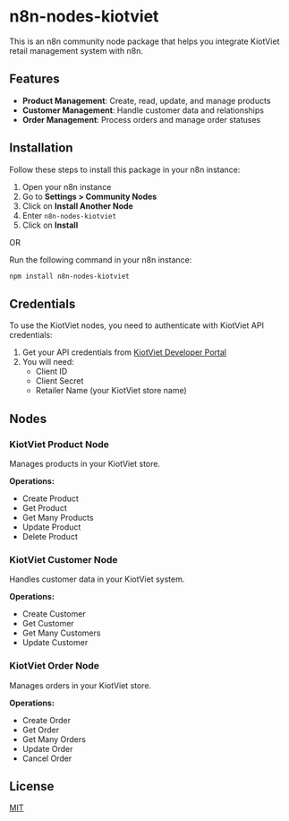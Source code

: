 # n8n-nodes-kiotviet

This is an n8n community node package that helps you integrate KiotViet retail management system with n8n.

## Features

- **Product Management**: Create, read, update, and manage products
- **Customer Management**: Handle customer data and relationships
- **Order Management**: Process orders and manage order statuses

## Installation

Follow these steps to install this package in your n8n instance:

1. Open your n8n instance
2. Go to **Settings > Community Nodes**
3. Click on **Install Another Node**
4. Enter `n8n-nodes-kiotviet`
5. Click on **Install**

OR

Run the following command in your n8n instance:

```bash
npm install n8n-nodes-kiotviet
```

## Credentials

To use the KiotViet nodes, you need to authenticate with KiotViet API credentials:

1. Get your API credentials from [KiotViet Developer Portal](https://developer.kiotviet.vn)
2. You will need:
   - Client ID
   - Client Secret
   - Retailer Name (your KiotViet store name)

## Nodes

### KiotViet Product Node

Manages products in your KiotViet store.

**Operations:**
- Create Product
- Get Product
- Get Many Products
- Update Product
- Delete Product

### KiotViet Customer Node

Handles customer data in your KiotViet system.

**Operations:**
- Create Customer
- Get Customer
- Get Many Customers
- Update Customer

### KiotViet Order Node

Manages orders in your KiotViet store.

**Operations:**
- Create Order
- Get Order
- Get Many Orders
- Update Order
- Cancel Order

## License

[MIT](LICENSE.md)
